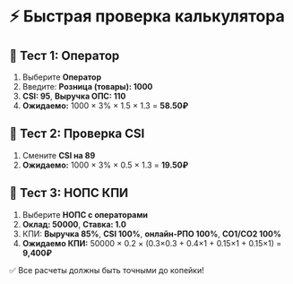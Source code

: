 # ⚡ Быстрая проверка калькулятора

## 🎯 Тест 1: Оператор
1. Выберите **Оператор**
2. Введите: **Розница (товары): 1000**
3. **CSI: 95**, **Выручка ОПС: 110**
4. **Ожидаемо:** 1000 × 3% × 1.5 × 1.3 = **58.50₽**

## 🎯 Тест 2: Проверка CSI
1. Смените **CSI на 89**
2. **Ожидаемо:** 1000 × 3% × 0.5 × 1.3 = **19.50₽**

## 🎯 Тест 3: НОПС КПИ
1. Выберите **НОПС с операторами**
2. **Оклад: 50000**, **Ставка: 1.0**  
3. КПИ: **Выручка 85%**, **CSI 100%**, **онлайн-РПО 100%**, **CO1/CO2 100%**
4. **Ожидаемо КПИ:** 50000 × 0.2 × (0.3×0.3 + 0.4×1 + 0.15×1 + 0.15×1) = **9,400₽**

✅ Все расчеты должны быть точными до копейки! 